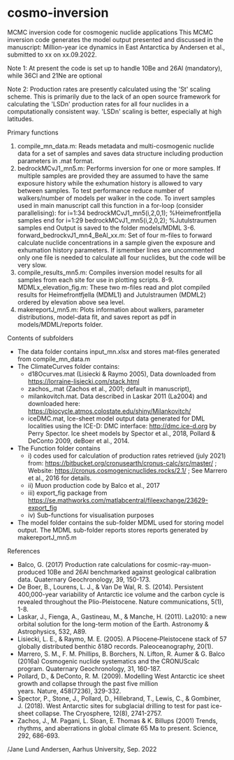 # cosmo-inversion
MCMC inversion code for cosmogenic nuclide applications
This MCMC inversion code generates the model output presented and discussed in the manuscript: Million-year ice dynamics in East Antarctica by Andersen et al., submitted to xx on xx.09.2022.

Note 1: At present the code is set up to handle 10Be and 26Al (mandatory), while 36Cl and 21Ne are optional

Note 2: Production rates are presently calculated using the 'St' scaling scheme. This is primarily due to the lack of an open source framework for calculating the 'LSDn' production rates for all four nuclides in a computationally consistent way. 'LSDn' scaling is 
better, especially at high latitudes.

Primary functions
1. compile_mn_data.m: Reads metadata and multi-cosmogenic nuclide data for a set of samples and saves data structure including production parameters in .mat format.
2. bedrockMCvJ1_mn5.m: Performs inversion for one or more samples. If multiple samples are provided they are assumed to have the same exposure history while the exhumation history is allowed to vary between samples. To test performance reduce number of walkers/number of models per walker in the code. To invert samples used in main manuscript call this function in a for-loop (consider parallelising):
	for i=1:34
		bedrockMCvJ1_mn5(i,2,0,1); %Heimefrontfjella samples
	end
	for i=1:29
		bedrockMCvJ1_mn5(i,2,0,2); %Jutulstraumen samples
	end
	Output is saved to the folder models/MDML
3-6. forward_bedrockvJ1_mn4_BeAl_xx.m: Set of four m-files to forward calculate 		nuclide concentrations in a sample given the exposure and exhumation history 		parameters. If ismember lines are uncommented only one file is needed to calculate 	all four nuclides, but the code will be very slow.
7. compile_results_mn5.m: Compiles inversion model results for all samples from each site for use in plotting scripts.
8-9. MDMLx_elevation_fig.m: These two m-files read and plot compiled results for 		Heimefrontfjella (MDML1) and Jutulstraumen (MDML2) ordered by elevation above 	sea level.
10. makereportJ_mn5.m: Plots information about walkers, parameter distributions, model-data fit, and saves report as pdf in models/MDML/reports folder.

Contents of subfolders
- The data folder contains input_mn.xlsx and stores mat-files generated from compile_mn_data.m
- The ClimateCurves folder contains:
    - d18Ocurves.mat (Lisiecki & Raymo 2005), Data downloaded from https://lorraine-lisiecki.com/stack.html
    - zachos_.mat (Zachos et al., 2001; default in manuscript),
    - milankovitch.mat. Data described in Laskar 2011 (La2004) and downloaded here: https://biocycle.atmos.colostate.edu/shiny/Milankovitch/
    - iceDMC.mat, Ice-sheet model output data generated for DML localities using the ICE-D: DMC interface: http://dmc.ice-d.org by Perry Spector. Ice sheet models by Spector et al., 2018, Pollard & DeConto 2009, deBoer et al., 2014.
- The Function folder contains 
    - i) codes used for calculation of production rates retrieved (july 2021) from: https://bitbucket.org/cronusearth/cronus-calc/src/master/ ; Website: https://cronus.cosmogenicnuclides.rocks/2.1/ ; See Marrero et al., 2016 for details. 
    - ii) Muon production code by Balco et al., 2017
    - iii) export_fig package from https://se.mathworks.com/matlabcentral/fileexchange/23629-export_fig
    - iv) Sub-functions for visualisation purposes
- The model folder contains the sub-folder MDML used for storing model output. The MDML sub-folder reports stores reports generated by makereportJ_mn5.m

References
 - Balco, G. (2017) Production rate calculations for cosmic-ray-muon-produced 10Be and 26Al benchmarked against geological calibration data. Quaternary Geochronology, 39, 150-173.
 - De Boer, B., Lourens, L. J., & Van De Wal, R. S. (2014). Persistent 400,000-year variability of Antarctic ice volume and the carbon cycle is revealed throughout the Plio-Pleistocene. Nature communications, 5(1), 1-8.
 - Laskar, J., Fienga, A., Gastineau, M., & Manche, H. (2011). La2010: a new orbital solution for the long-term motion of the Earth. Astronomy & Astrophysics, 532, A89.
 - Lisiecki, L. E., & Raymo, M. E. (2005). A Pliocene‐Pleistocene stack of 57 globally distributed benthic δ18O records. Paleoceanography, 20(1).
 - Marrero, S. M., F. M. Phillips, B. Borchers, N. Lifton, R. Aumer & G. Balco (2016a) Cosmogenic nuclide systematics and the CRONUScalc program. Quaternary Geochronology, 31, 160-187.
 - Pollard, D., & DeConto, R. M. (2009). Modelling West Antarctic ice sheet growth and collapse through the past five million years. Nature, 458(7236), 329-332.
 - Spector, P., Stone, J., Pollard, D., Hillebrand, T., Lewis, C., & Gombiner, J. (2018). West Antarctic sites for subglacial drilling to test for past ice-sheet collapse. The Cryosphere, 12(8), 2741-2757.
 - Zachos, J., M. Pagani, L. Sloan, E. Thomas & K. Billups (2001) Trends, rhythms, and aberrations in global climate 65 Ma to present. Science, 292, 686-693.


/Jane Lund Andersen, Aarhus University, Sep. 2022
